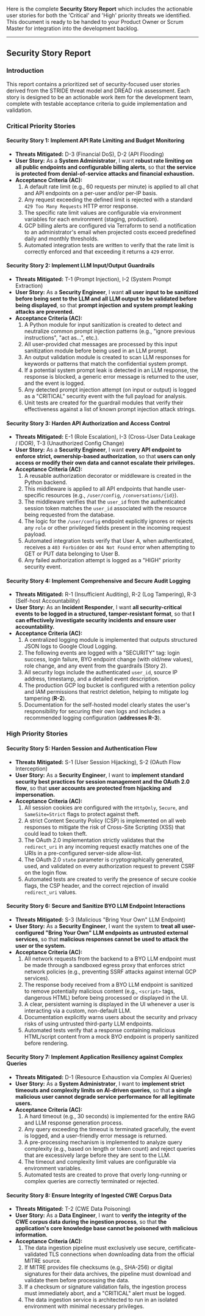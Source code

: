 Here is the complete **Security Story Report** which includes the actionable user stories for both the 'Critical' and 'High' priority threats we identified. This document is ready to be handed to your Product Owner or Scrum Master for integration into the development backlog.


---

## Security Story Report

### Introduction
This report contains a prioritized set of security-focused user stories derived from the STRIDE threat model and DREAD risk assessment. Each story is designed to be an actionable work item for the development team, complete with testable acceptance criteria to guide implementation and validation.

### Critical Priority Stories

#### Security Story 1: Implement API Rate Limiting and Budget Monitoring
* **Threats Mitigated:** D-3 (Financial DoS), D-2 (API Flooding)
* **User Story:** As a **System Administrator**, I want **robust rate limiting on all public endpoints and configurable billing alerts**, so that **the service is protected from denial-of-service attacks and financial exhaustion.**
* **Acceptance Criteria (AC):**
    1.  A default rate limit (e.g., 60 requests per minute) is applied to all chat and API endpoints on a per-user and/or per-IP basis.
    2.  Any request exceeding the defined limit is rejected with a standard `429 Too Many Requests` HTTP error response.
    3.  The specific rate limit values are configurable via environment variables for each environment (staging, production).
    4.  GCP billing alerts are configured via Terraform to send a notification to an administrator's email when projected costs exceed predefined daily and monthly thresholds.
    5.  Automated integration tests are written to verify that the rate limit is correctly enforced and that exceeding it returns a `429` error.

#### Security Story 2: Implement LLM Input/Output Guardrails
* **Threats Mitigated:** T-1 (Prompt Injection), I-2 (System Prompt Extraction)
* **User Story:** As a **Security Engineer**, I want **all user input to be sanitized before being sent to the LLM and all LLM output to be validated before being displayed**, so that **prompt injection and system prompt leaking attacks are prevented.**
* **Acceptance Criteria (AC):**
    1.  A Python module for input sanitization is created to detect and neutralize common prompt injection patterns (e.g., "ignore previous instructions", "act as...", etc.).
    2.  All user-provided chat messages are processed by this input sanitization module before being used in an LLM prompt.
    3.  An output validation module is created to scan LLM responses for keywords or patterns that match the confidential system prompt.
    4.  If a potential system prompt leak is detected in an LLM response, the response is blocked, a generic error message is returned to the user, and the event is logged.
    5.  Any detected prompt injection attempt (on input or output) is logged as a "CRITICAL" security event with the full payload for analysis.
    6.  Unit tests are created for the guardrail modules that verify their effectiveness against a list of known prompt injection attack strings.

#### Security Story 3: Harden API Authorization and Access Control
* **Threats Mitigated:** E-1 (Role Escalation), I-3 (Cross-User Data Leakage / IDOR), T-3 (Unauthorized Config Change)
* **User Story:** As a **Security Engineer**, I want **every API endpoint to enforce strict, ownership-based authorization**, so that **users can only access or modify their own data and cannot escalate their privileges.**
* **Acceptance Criteria (AC):**
    1.  A reusable authorization decorator or middleware is created in the Python backend.
    2.  This middleware is applied to all API endpoints that handle user-specific resources (e.g., `/user/config`, `/conversations/{id}`).
    3.  The middleware verifies that the `user_id` from the authenticated session token matches the `user_id` associated with the resource being requested from the database.
    4.  The logic for the `/user/config` endpoint explicitly ignores or rejects any `role` or other privileged fields present in the incoming request payload.
    5.  Automated integration tests verify that User A, when authenticated, receives a `403 Forbidden` or `404 Not Found` error when attempting to GET or PUT data belonging to User B.
    6.  Any failed authorization attempt is logged as a "HIGH" priority security event.

#### Security Story 4: Implement Comprehensive and Secure Audit Logging
* **Threats Mitigated:** R-1 (Insufficient Auditing), R-2 (Log Tampering), R-3 (Self-host Accountability)
* **User Story:** As an **Incident Responder**, I want **all security-critical events to be logged in a structured, tamper-resistant format**, so that **I can effectively investigate security incidents and ensure user accountability.**
* **Acceptance Criteria (AC):**
    1.  A centralized logging module is implemented that outputs structured JSON logs to Google Cloud Logging.
    2.  The following events are logged with a "SECURITY" tag: login success, login failure, BYO endpoint change (with old/new values), role change, and any event from the guardrails (Story 2).
    3.  All security logs include the authenticated `user_id`, source IP address, timestamp, and a detailed event description.
    4.  The production GCP log bucket is configured with a retention policy and IAM permissions that restrict deletion, helping to mitigate log tampering (**R-2**).
    5.  Documentation for the self-hosted model clearly states the user's responsibility for securing their own logs and includes a recommended logging configuration (**addresses R-3**).

### High Priority Stories

#### Security Story 5: Harden Session and Authentication Flow
* **Threats Mitigated:** S-1 (User Session Hijacking), S-2 (OAuth Flow Interception)
* **User Story:** As a **Security Engineer**, I want to **implement standard security best practices for session management and the OAuth 2.0 flow**, so that **user accounts are protected from hijacking and impersonation.**
* **Acceptance Criteria (AC):**
    1.  All session cookies are configured with the `HttpOnly`, `Secure`, and `SameSite=Strict` flags to protect against theft.
    2.  A strict Content Security Policy (CSP) is implemented on all web responses to mitigate the risk of Cross-Site Scripting (XSS) that could lead to token theft.
    3.  The OAuth 2.0 implementation strictly validates that the `redirect_uri` in any incoming request exactly matches one of the URIs in a pre-configured server-side allow-list.
    4.  The OAuth 2.0 `state` parameter is cryptographically generated, used, and validated on every authorization request to prevent CSRF on the login flow.
    5.  Automated tests are created to verify the presence of secure cookie flags, the CSP header, and the correct rejection of invalid `redirect_uri` values.

#### Security Story 6: Secure and Sanitize BYO LLM Endpoint Interactions
* **Threats Mitigated:** S-3 (Malicious "Bring Your Own" LLM Endpoint)
* **User Story:** As a **Security Engineer**, I want the system to **treat all user-configured "Bring Your Own" LLM endpoints as untrusted external services**, so that **malicious responses cannot be used to attack the user or the system.**
* **Acceptance Criteria (AC):**
    1.  All network requests from the backend to a BYO LLM endpoint must be made through a sandboxed egress proxy that enforces strict network policies (e.g., preventing SSRF attacks against internal GCP services).
    2.  The response body received from a BYO LLM endpoint is sanitized to remove potentially malicious content (e.g., `<script>` tags, dangerous HTML) before being processed or displayed in the UI.
    3.  A clear, persistent warning is displayed in the UI whenever a user is interacting via a custom, non-default LLM.
    4.  Documentation explicitly warns users about the security and privacy risks of using untrusted third-party LLM endpoints.
    5.  Automated tests verify that a response containing malicious HTML/script content from a mock BYO endpoint is properly sanitized before rendering.

#### Security Story 7: Implement Application Resiliency against Complex Queries
* **Threats Mitigated:** D-1 (Resource Exhaustion via Complex AI Queries)
* **User Story:** As a **System Administrator**, I want to **implement strict timeouts and complexity limits on AI-driven queries**, so that **a single malicious user cannot degrade service performance for all legitimate users.**
* **Acceptance Criteria (AC):**
    1.  A hard timeout (e.g., 30 seconds) is implemented for the entire RAG and LLM response generation process.
    2.  Any query exceeding the timeout is terminated gracefully, the event is logged, and a user-friendly error message is returned.
    3.  A pre-processing mechanism is implemented to analyze query complexity (e.g., based on length or token count) and reject queries that are excessively large before they are sent to the LLM.
    4.  The timeout and complexity limit values are configurable via environment variables.
    5.  Automated tests are created to prove that overly long-running or complex queries are correctly terminated or rejected.

#### Security Story 8: Ensure Integrity of Ingested CWE Corpus Data
* **Threats Mitigated:** T-2 (CWE Data Poisoning)
* **User Story:** As a **Data Engineer**, I want to **verify the integrity of the CWE corpus data during the ingestion process**, so that **the application's core knowledge base cannot be poisoned with malicious information.**
* **Acceptance Criteria (AC):**
    1.  The data ingestion pipeline must exclusively use secure, certificate-validated TLS connections when downloading data from the official MITRE source.
    2.  If MITRE provides file checksums (e.g., SHA-256) or digital signatures for their data archives, the pipeline must download and validate them before processing the data.
    3.  If a checksum or signature validation fails, the ingestion process must immediately abort, and a "CRITICAL" alert must be logged.
    4.  The data ingestion service is architected to run in an isolated environment with minimal necessary privileges.
